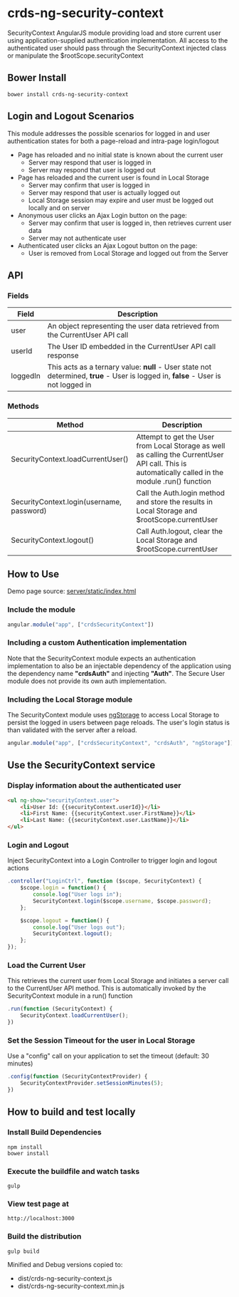 crds-ng-security-context
===================

SecurityContext AngularJS module providing load and store current user using application-supplied authentication implementation.
All access to the authenticated user should pass through the SecurityContext injected class or manipulate the $rootScope.securityContext

## Bower Install

    bower install crds-ng-security-context

## Login and Logout Scenarios
This module addresses the possible scenarios for logged in and user authentication states for both a page-reload and intra-page login/logout

* Page has reloaded and no initial state is known about the current user
    * Server may respond that user is logged in
    * Server may respond that user is logged out
* Page has reloaded and the current user is found in Local Storage
    * Server may confirm that user is logged in
    * Server may respond that user is actually logged out
    * Local Storage session may expire and user must be logged out locally and on server
* Anonymous user clicks an Ajax Login button on the page:
    * Server may confirm that user is logged in, then retrieves current user data
    * Server may not authenticate user
* Authenticated user clicks an Ajax Logout button on the page:
    * User is removed from Local Storage and logged out from the Server

## API
### Fields

| Field    | Description |
|----------|-------------|
| user     | An object representing the user data retrieved from the CurrentUser API call  |
| userId   | The User ID embedded in the CurrentUser API call response  |
| loggedIn | This acts as a ternary value: **null** - User state not determined, **true** - User is logged in, **false** - User is not logged in   |

### Methods
| Method | Description |
|--------|-------------|
| SecurityContext.loadCurrentUser() | Attempt to get the User from Local Storage as well as calling the CurrentUser API call.  This is automatically called in the module .run() function |
| SecurityContext.login(username, password) | Call the Auth.login method and store the results in Local Storage and $rootScope.currentUser |
| SecurityContext.logout() | Call Auth.logout, clear the Local Storage and $rootScope.currentUser |

## How to Use
Demo page source: [server/static/index.html](https://github.com/crdschurch/crds-ng-security-context/blob/master/server/static/index.html)

### Include the module

```javascript
angular.module("app", ["crdsSecurityContext"])
```

### Including a custom Authentication implementation
Note that the SecurityContext module expects an authentication implementation to also be an injectable dependency of the application
using the dependency name **"crdsAuth"** and injecting **"Auth"**.  The Secure User module does not provide its own auth implementation.

### Including the Local Storage module
The SecurityContext module uses [ngStorage](https://github.com/gsklee/ngStorage) to access Local Storage to persist the
logged in users between page reloads.  The user's login status is than validated with the server after a reload.

```javascript
angular.module("app", ["crdsSecurityContext", "crdsAuth", "ngStorage"])
```

## Use the SecurityContext service

### Display information about the authenticated user
```html
<ul ng-show="securityContext.user">
    <li>User Id: {{securityContext.userId}}</li>
    <li>First Name: {{securityContext.user.FirstName}}</li>
    <li>Last Name: {{securityContext.user.LastName}}</li>
</ul>
```

### Login and Logout ###
Inject SecurityContext into a Login Controller to trigger login and logout actions

```javascript
.controller("LoginCtrl", function ($scope, SecurityContext) {
    $scope.login = function() {
        console.log("User logs in");
        SecurityContext.login($scope.username, $scope.password);
    };

    $scope.logout = function() {
        console.log("User logs out");
        SecurityContext.logout();
    };
});
```

### Load the Current User ###
This retrieves the current user from Local Storage and initiates a server call to the CurrentUser API method.
This is automatically invoked by the SecurityContext module in a run() function

```javascript
.run(function (SecurityContext) {
    SecurityContext.loadCurrentUser();
})
```

### Set the Session Timeout for the user in Local Storage
Use a "config" call on your application to set the timeout (default: 30 minutes)

```javascript
.config(function (SecurityContextProvider) {
    SecurityContextProvider.setSessionMinutes(5);
})
```

## How to build and test locally
### Install Build Dependencies
    npm install
    bower install

### Execute the buildfile and watch tasks
    gulp

### View test page at
    http://localhost:3000

### Build the distribution
    gulp build

Minified and Debug versions copied to:

* dist/crds-ng-security-context.js
* dist/crds-ng-security-context.min.js
